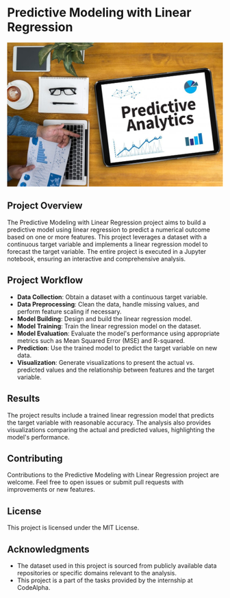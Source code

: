 # Predictive Modeling with Linear Regression

![Predective Analytics](Single-and-Multiple-Linear-Regression-Predictive-Modeling-1024x683.jpg)
## Project Overview

The Predictive Modeling with Linear Regression project aims to build a predictive model using linear regression to predict a numerical outcome based on one or more features. This project leverages a dataset with a continuous target variable and implements a linear regression model to forecast the target variable. The entire project is executed in a Jupyter notebook, ensuring an interactive and comprehensive analysis.

## Project Workflow

- **Data Collection**: Obtain a dataset with a continuous target variable.
- **Data Preprocessing**: Clean the data, handle missing values, and perform feature scaling if necessary.
- **Model Building**: Design and build the linear regression model.
- **Model Training**: Train the linear regression model on the dataset.
- **Model Evaluation**: Evaluate the model's performance using appropriate metrics such as Mean Squared Error (MSE) and R-squared.
- **Prediction**: Use the trained model to predict the target variable on new data.
- **Visualization**: Generate visualizations to present the actual vs. predicted values and the relationship between features and the target variable.

## Results

The project results include a trained linear regression model that predicts the target variable with reasonable accuracy. The analysis also provides visualizations comparing the actual and predicted values, highlighting the model's performance.

## Contributing

Contributions to the Predictive Modeling with Linear Regression project are welcome. Feel free to open issues or submit pull requests with improvements or new features.

## License

This project is licensed under the MIT License.

## Acknowledgments

- The dataset used in this project is sourced from publicly available data repositories or specific domains relevant to the analysis.
- This project is a part of the tasks provided by the internship at CodeAlpha.
